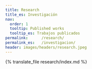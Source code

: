```yaml
---
title: Research
title_es: Investigación
nav:
  order: 1
  tooltip: Published works
  tooltip_es: Trabajos publicados
permalink:      /research/
permalink_es:   /investigacion/
header: images/headers/research.jpeg
---
```


{% translate_file research/index.md %}
